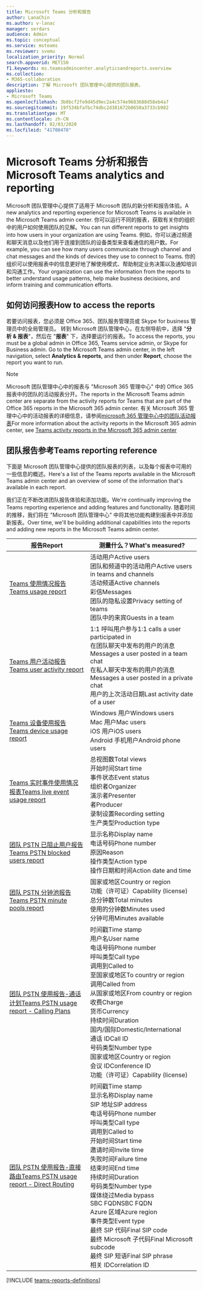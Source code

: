 ```yaml
---
title: Microsoft Teams 分析和报告
author: LanaChin
ms.author: v-lanac
manager: serdars
audience: Admin
ms.topic: conceptual
ms.service: msteams
ms.reviewer: svemu
localization_priority: Normal
search.appverid: MET150
f1.keywords: ms.teamsadmincenter.analyticsandreports.overview
ms.collection:
- M365-collaboration
description: 了解 Microsoft 团队管理中心提供的团队报表。
appliesto:
- Microsoft Teams
ms.openlocfilehash: 3b0bcf2fe9d45d9ec2a4c574e9683688d58eb4a7
ms.sourcegitcommit: 19f534bfafbc74dbc2d381672b0650a3733cb982
ms.translationtype: MT
ms.contentlocale: zh-CN
ms.lasthandoff: 02/03/2020
ms.locfileid: "41708478"
---
```

# <a name="microsoft-teams-analytics-and-reporting"></a><span data-ttu-id="4a9db-103">Microsoft Teams 分析和报告</span><span class="sxs-lookup"><span data-stu-id="4a9db-103">Microsoft Teams analytics and reporting</span></span>

<span data-ttu-id="4a9db-104">Microsoft 团队管理中心提供了适用于 Microsoft 团队的新分析和报告体验。</span><span class="sxs-lookup"><span data-stu-id="4a9db-104">A new analytics and reporting experience for Microsoft Teams is available in the Microsoft Teams admin center.</span></span> <span data-ttu-id="4a9db-105">你可以运行不同的报表，获取有关你的组织中的用户如何使用团队的见解。</span><span class="sxs-lookup"><span data-stu-id="4a9db-105">You can run different reports to get insights into how users in your organization are using Teams.</span></span> <span data-ttu-id="4a9db-106">例如，你可以通过频道和聊天消息以及他们用于连接到团队的设备类型来查看通信的用户数。</span><span class="sxs-lookup"><span data-stu-id="4a9db-106">For example, you can see how many users communicate through channel and chat messages and the kinds of devices they use to connect to Teams.</span></span> <span data-ttu-id="4a9db-107">你的组织可以使用报表中的信息更好地了解使用模式、帮助制定业务决策以及通知培训和沟通工作。</span><span class="sxs-lookup"><span data-stu-id="4a9db-107">Your organization can use the information from the reports to better understand usage patterns, help make business decisions, and inform training and communication efforts.</span></span>

## <a name="how-to-access-the-reports"></a><span data-ttu-id="4a9db-108">如何访问报表</span><span class="sxs-lookup"><span data-stu-id="4a9db-108">How to access the reports</span></span>

<span data-ttu-id="4a9db-109">若要访问报表，您必须是 Office 365、团队服务管理员或 Skype for business 管理员中的全局管理员。 转到 Microsoft 团队管理中心，在左侧导航中，选择 "**分析 & 报表**"，然后在 "**报表**" 下，选择要运行的报表。</span><span class="sxs-lookup"><span data-stu-id="4a9db-109">To access the reports, you must be a global admin in Office 365, Teams service admin, or Skype for Business admin.  Go to the Microsoft Teams admin center, in the left navigation, select **Analytics & reports**, and then under **Report**, choose the report you want to run.</span></span>

> [!NOTE]
> <span data-ttu-id="4a9db-110">Microsoft 团队管理中心中的报表与 "Microsoft 365 管理中心" 中的 Office 365 报表中的团队的活动报表分开。</span><span class="sxs-lookup"><span data-stu-id="4a9db-110">The reports in the Microsoft Teams admin center are separate from the activity reports for Teams that are part of the Office 365 reports in the Microsoft 365 admin center.</span></span> <span data-ttu-id="4a9db-111">有关 Microsoft 365 管理中心中的活动报表的详细信息，请参阅[microsoft 365 管理中心中的团队活动报表](../teams-activity-reports.md)</span><span class="sxs-lookup"><span data-stu-id="4a9db-111">For more information about the activity reports in the Microsoft 365 admin center, see [Teams activity reports in the Microsoft 365 admin center](../teams-activity-reports.md)</span></span>

## <a name="teams-reporting-reference"></a><span data-ttu-id="4a9db-112">团队报告参考</span><span class="sxs-lookup"><span data-stu-id="4a9db-112">Teams reporting reference</span></span>

<span data-ttu-id="4a9db-113">下面是 Microsoft 团队管理中心提供的团队报表的列表，以及每个报表中可用的一些信息的概述。</span><span class="sxs-lookup"><span data-stu-id="4a9db-113">Here's a list of the Teams reports available in the Microsoft Teams admin center and an overview of some of the information that's available in each report.</span></span>

<span data-ttu-id="4a9db-114">我们正在不断改进团队报告体验和添加功能。</span><span class="sxs-lookup"><span data-stu-id="4a9db-114">We're continually improving the Teams reporting experience and adding features and functionality.</span></span> <span data-ttu-id="4a9db-115">随着时间的推移，我们将在 "Microsoft 团队管理中心" 中将其他功能构建到报表中并添加新报表。</span><span class="sxs-lookup"><span data-stu-id="4a9db-115">Over time, we'll be building additional capabilities into the reports and adding new reports in the Microsoft Teams admin center.</span></span>

|<span data-ttu-id="4a9db-116">报告</span><span class="sxs-lookup"><span data-stu-id="4a9db-116">Report</span></span>  |<span data-ttu-id="4a9db-117">测量什么？</span><span class="sxs-lookup"><span data-stu-id="4a9db-117">What's measured?</span></span> |
|---------|---------|
|[<span data-ttu-id="4a9db-118">Teams 使用情况报告</span><span class="sxs-lookup"><span data-stu-id="4a9db-118">Teams usage report</span></span>](teams-usage-report.md)  |  <span data-ttu-id="4a9db-119">活动用户</span><span class="sxs-lookup"><span data-stu-id="4a9db-119">Active users</span></span><br/><span data-ttu-id="4a9db-120">团队和频道中的活动用户</span><span class="sxs-lookup"><span data-stu-id="4a9db-120">Active users in teams and channels</span></span><br/><span data-ttu-id="4a9db-121">活动频道</span><span class="sxs-lookup"><span data-stu-id="4a9db-121">Active channels</span></span><br/><span data-ttu-id="4a9db-122">彩信</span><span class="sxs-lookup"><span data-stu-id="4a9db-122">Messages</span></span><br/><span data-ttu-id="4a9db-123">团队的隐私设置</span><span class="sxs-lookup"><span data-stu-id="4a9db-123">Privacy setting of  teams</span></span><br/><span data-ttu-id="4a9db-124">团队中的来宾</span><span class="sxs-lookup"><span data-stu-id="4a9db-124">Guests in a team</span></span>   |
|[<span data-ttu-id="4a9db-125">Teams 用户活动报告</span><span class="sxs-lookup"><span data-stu-id="4a9db-125">Teams user activity report</span></span>](user-activity-report.md)  |  <span data-ttu-id="4a9db-126">1:1 呼叫用户参与</span><span class="sxs-lookup"><span data-stu-id="4a9db-126">1:1 calls a user participated in</span></span><br/><span data-ttu-id="4a9db-127">在团队聊天中发布的用户的消息</span><span class="sxs-lookup"><span data-stu-id="4a9db-127">Messages a user posted in a team chat</span></span><br/><span data-ttu-id="4a9db-128">在私人聊天中发布的用户的消息</span><span class="sxs-lookup"><span data-stu-id="4a9db-128">Messages a user posted in a private chat</span></span><br/><span data-ttu-id="4a9db-129">用户的上次活动日期</span><span class="sxs-lookup"><span data-stu-id="4a9db-129">Last activity date of a user</span></span>     |
|[<span data-ttu-id="4a9db-130">Teams 设备使用报告</span><span class="sxs-lookup"><span data-stu-id="4a9db-130">Teams device usage report</span></span>](device-usage-report.md)   |  <span data-ttu-id="4a9db-131">Windows 用户</span><span class="sxs-lookup"><span data-stu-id="4a9db-131">Windows users</span></span><br/><span data-ttu-id="4a9db-132">Mac 用户</span><span class="sxs-lookup"><span data-stu-id="4a9db-132">Mac users</span></span><br/><span data-ttu-id="4a9db-133">iOS 用户</span><span class="sxs-lookup"><span data-stu-id="4a9db-133">iOS users</span></span><br/><span data-ttu-id="4a9db-134">Android 手机用户</span><span class="sxs-lookup"><span data-stu-id="4a9db-134">Android phone users</span></span>     |
|[<span data-ttu-id="4a9db-135">Teams 实时事件使用情况报表</span><span class="sxs-lookup"><span data-stu-id="4a9db-135">Teams live event usage report</span></span>](teams-live-event-usage-report.md)   |  <span data-ttu-id="4a9db-136">总视图数</span><span class="sxs-lookup"><span data-stu-id="4a9db-136">Total views</span></span><br><span data-ttu-id="4a9db-137">开始时间</span><span class="sxs-lookup"><span data-stu-id="4a9db-137">Start time</span></span><br><span data-ttu-id="4a9db-138">事件状态</span><span class="sxs-lookup"><span data-stu-id="4a9db-138">Event status</span></span><br><span data-ttu-id="4a9db-139">组织者</span><span class="sxs-lookup"><span data-stu-id="4a9db-139">Organizer</span></span><br><span data-ttu-id="4a9db-140">演示者</span><span class="sxs-lookup"><span data-stu-id="4a9db-140">Presenter</span></span><br><span data-ttu-id="4a9db-141">者</span><span class="sxs-lookup"><span data-stu-id="4a9db-141">Producer</span></span><br><span data-ttu-id="4a9db-142">录制设置</span><span class="sxs-lookup"><span data-stu-id="4a9db-142">Recording setting</span></span><br><span data-ttu-id="4a9db-143">生产类型</span><span class="sxs-lookup"><span data-stu-id="4a9db-143">Production type</span></span>    |
|[<span data-ttu-id="4a9db-144">团队 PSTN 已阻止用户报告</span><span class="sxs-lookup"><span data-stu-id="4a9db-144">Teams PSTN blocked users report</span></span>](pstn-blocked-users-report.md)   |  <span data-ttu-id="4a9db-145">显示名称</span><span class="sxs-lookup"><span data-stu-id="4a9db-145">Display name</span></span><br><span data-ttu-id="4a9db-146">电话号码</span><span class="sxs-lookup"><span data-stu-id="4a9db-146">Phone number</span></span><br><span data-ttu-id="4a9db-147">原因</span><span class="sxs-lookup"><span data-stu-id="4a9db-147">Reason</span></span><br><span data-ttu-id="4a9db-148">操作类型</span><span class="sxs-lookup"><span data-stu-id="4a9db-148">Action type</span></span><br><span data-ttu-id="4a9db-149">操作日期和时间</span><span class="sxs-lookup"><span data-stu-id="4a9db-149">Action date and time</span></span>   |
|[<span data-ttu-id="4a9db-150">团队 PSTN 分钟池报告</span><span class="sxs-lookup"><span data-stu-id="4a9db-150">Teams PSTN minute pools report</span></span>](pstn-minute-pools-report.md) |  <span data-ttu-id="4a9db-151">国家或地区</span><span class="sxs-lookup"><span data-stu-id="4a9db-151">Country or region</span></span><br><span data-ttu-id="4a9db-152">功能（许可证）</span><span class="sxs-lookup"><span data-stu-id="4a9db-152">Capability (license)</span></span> <br><span data-ttu-id="4a9db-153">总分钟数</span><span class="sxs-lookup"><span data-stu-id="4a9db-153">Total minutes</span></span><br><span data-ttu-id="4a9db-154">使用的分钟数</span><span class="sxs-lookup"><span data-stu-id="4a9db-154">Minutes used</span></span><br><span data-ttu-id="4a9db-155">分钟可用</span><span class="sxs-lookup"><span data-stu-id="4a9db-155">Minutes available</span></span>|
|[<span data-ttu-id="4a9db-156">团队 PSTN 使用报告-通话计划</span><span class="sxs-lookup"><span data-stu-id="4a9db-156">Teams PSTN usage report - Calling Plans</span></span>](pstn-usage-report.md#calling-plans)|  <span data-ttu-id="4a9db-157">时间戳</span><span class="sxs-lookup"><span data-stu-id="4a9db-157">Time stamp</span></span><br><span data-ttu-id="4a9db-158">用户名</span><span class="sxs-lookup"><span data-stu-id="4a9db-158">User name</span></span><br><span data-ttu-id="4a9db-159">电话号码</span><span class="sxs-lookup"><span data-stu-id="4a9db-159">Phone number</span></span><br><span data-ttu-id="4a9db-160">呼叫类型</span><span class="sxs-lookup"><span data-stu-id="4a9db-160">Call type</span></span> <br><span data-ttu-id="4a9db-161">调用到</span><span class="sxs-lookup"><span data-stu-id="4a9db-161">Called to</span></span><br><span data-ttu-id="4a9db-162">至国家或地区</span><span class="sxs-lookup"><span data-stu-id="4a9db-162">To country or region</span></span> <br><span data-ttu-id="4a9db-163">调用</span><span class="sxs-lookup"><span data-stu-id="4a9db-163">Called from</span></span> <br><span data-ttu-id="4a9db-164">从国家或地区</span><span class="sxs-lookup"><span data-stu-id="4a9db-164">From country or region</span></span><br><span data-ttu-id="4a9db-165">收费</span><span class="sxs-lookup"><span data-stu-id="4a9db-165">Charge</span></span><br><span data-ttu-id="4a9db-166">货币</span><span class="sxs-lookup"><span data-stu-id="4a9db-166">Currency</span></span><br><span data-ttu-id="4a9db-167">持续时间</span><span class="sxs-lookup"><span data-stu-id="4a9db-167">Duration</span></span><br><span data-ttu-id="4a9db-168">国内/国际</span><span class="sxs-lookup"><span data-stu-id="4a9db-168">Domestic/International</span></span><br><span data-ttu-id="4a9db-169">通话 ID</span><span class="sxs-lookup"><span data-stu-id="4a9db-169">Call ID</span></span><br><span data-ttu-id="4a9db-170">号码类型</span><span class="sxs-lookup"><span data-stu-id="4a9db-170">Number type</span></span><br><span data-ttu-id="4a9db-171">国家或地区</span><span class="sxs-lookup"><span data-stu-id="4a9db-171">Country or region</span></span><br><span data-ttu-id="4a9db-172">会议 ID</span><span class="sxs-lookup"><span data-stu-id="4a9db-172">Conference ID</span></span><br><span data-ttu-id="4a9db-173">功能（许可证）</span><span class="sxs-lookup"><span data-stu-id="4a9db-173">Capability (license)</span></span>|
|[<span data-ttu-id="4a9db-174">团队 PSTN 使用报告-直接路由</span><span class="sxs-lookup"><span data-stu-id="4a9db-174">Teams PSTN usage report - Direct Routing</span></span>](pstn-usage-report.md#direct-routing)  |  <span data-ttu-id="4a9db-175">时间戳</span><span class="sxs-lookup"><span data-stu-id="4a9db-175">Time stamp</span></span><br><span data-ttu-id="4a9db-176">显示名称</span><span class="sxs-lookup"><span data-stu-id="4a9db-176">Display name</span></span><br><span data-ttu-id="4a9db-177">SIP 地址</span><span class="sxs-lookup"><span data-stu-id="4a9db-177">SIP address</span></span><br><span data-ttu-id="4a9db-178">电话号码</span><span class="sxs-lookup"><span data-stu-id="4a9db-178">Phone number</span></span> <br><span data-ttu-id="4a9db-179">呼叫类型</span><span class="sxs-lookup"><span data-stu-id="4a9db-179">Call type</span></span><br><span data-ttu-id="4a9db-180">调用到</span><span class="sxs-lookup"><span data-stu-id="4a9db-180">Called to</span></span><br><span data-ttu-id="4a9db-181">开始时间</span><span class="sxs-lookup"><span data-stu-id="4a9db-181">Start time</span></span><br><span data-ttu-id="4a9db-182">邀请时间</span><span class="sxs-lookup"><span data-stu-id="4a9db-182">Invite time</span></span><br><span data-ttu-id="4a9db-183">失败时间</span><span class="sxs-lookup"><span data-stu-id="4a9db-183">Failure time</span></span><br><span data-ttu-id="4a9db-184">结束时间</span><span class="sxs-lookup"><span data-stu-id="4a9db-184">End time</span></span><br><span data-ttu-id="4a9db-185">持续时间</span><span class="sxs-lookup"><span data-stu-id="4a9db-185">Duration</span></span><br><span data-ttu-id="4a9db-186">号码类型</span><span class="sxs-lookup"><span data-stu-id="4a9db-186">Number type</span></span><br><span data-ttu-id="4a9db-187">媒体绕过</span><span class="sxs-lookup"><span data-stu-id="4a9db-187">Media bypass</span></span><br><span data-ttu-id="4a9db-188">SBC FQDN</span><span class="sxs-lookup"><span data-stu-id="4a9db-188">SBC FQDN</span></span><br><span data-ttu-id="4a9db-189">Azure 区域</span><span class="sxs-lookup"><span data-stu-id="4a9db-189">Azure region</span></span><br><span data-ttu-id="4a9db-190">事件类型</span><span class="sxs-lookup"><span data-stu-id="4a9db-190">Event type</span></span><br><span data-ttu-id="4a9db-191">最终 SIP 代码</span><span class="sxs-lookup"><span data-stu-id="4a9db-191">Final SIP code</span></span><br><span data-ttu-id="4a9db-192">最终 Microsoft 子代码</span><span class="sxs-lookup"><span data-stu-id="4a9db-192">Final Microsoft subcode</span></span><br><span data-ttu-id="4a9db-193">最终 SIP 短语</span><span class="sxs-lookup"><span data-stu-id="4a9db-193">Final SIP phrase</span></span><br><span data-ttu-id="4a9db-194">相关 ID</span><span class="sxs-lookup"><span data-stu-id="4a9db-194">Correlation ID</span></span>  |

[!INCLUDE [teams-reports-definitions](../includes/teams-reports-definitions.md)]
